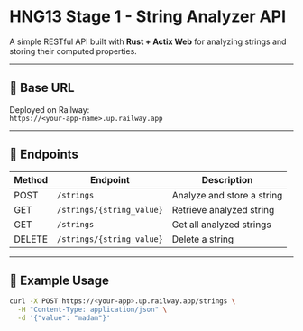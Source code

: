 # HNG13 Stage 1 - String Analyzer API

A simple RESTful API built with **Rust + Actix Web** for analyzing strings and storing their computed properties.

---

## 🚀 Base URL
Deployed on Railway:  
`https://<your-app-name>.up.railway.app`

---

## 🧠 Endpoints

| Method | Endpoint | Description |
|--------|-----------|-------------|
| POST | `/strings` | Analyze and store a string |
| GET | `/strings/{string_value}` | Retrieve analyzed string |
| GET | `/strings` | Get all analyzed strings |
| DELETE | `/strings/{string_value}` | Delete a string |

---

## 🧩 Example Usage

```bash
curl -X POST https://<your-app>.up.railway.app/strings \
  -H "Content-Type: application/json" \
  -d '{"value": "madam"}'
